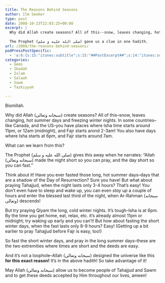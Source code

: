 ```yaml
---
title: The Reasons Behind Seasons
author: Ilm Seeker
type: post
date: 2008-10-23T22:03:25+00:00
excerpt: |
  Why did Allah create seasons? All of this--snow, leaves changing, hot summer days and freezing winter nights. In some countries--like Canada, and the US--you have places where Isha time starts around 11pm, or 12am (midnight), and Fajr starts arond 2-3am! You also have days where Isha starts at 6pm, and Fajr starts around 7am.
  
  The Prophet (صلى الله عليه و سلم) gave us a clue in one hadith.
url: /2008/the-reasons-behind-seasons/
podPressPostSpecific:
  - 'a:6:{s:15:"itunes:subtitle";s:15:"##PostExcerpt##";s:14:"itunes:summary";s:15:"##PostExcerpt##";s:15:"itunes:keywords";s:17:"##WordPressCats##";s:13:"itunes:author";s:10:"##Global##";s:15:"itunes:explicit";s:2:"No";s:12:"itunes:block";s:2:"No";}'
categories:
  - Gems
  - Ibadah
  - Islam
  - Salaah
  - Sawm
  - Tazkiyyah

---
```

Bismillah.

Why did Allah (سبحانه وتعالى) create seasons? All of this&#8211;snow, leaves changing, hot summer days and freezing winter nights. In some countries&#8211;like Canada, and the US&#8211;you have places where Isha time starts around 11pm, or 12am (midnight), and Fajr starts arond 2-3am! You also have days where Isha starts at 6pm, and Fajr starts around 7am.

What can we learn from this?

The Prophet (صلى الله عليه و سلم) gives this away when he narrates: &#8220;Allah (سبحانه وتعالى) made the night short so you can pray, and the day short so you can fast.&#8221;

Think about it! Have you ever fasted those long, hot summer days&#8211;days that are a shadow of the Day of Resurrection? Sure you have! But what about <span class="gem">praying Tahajjud, when the night lasts only 3-4 hours?</span> That&#8217;s easy! You don&#8217;t even have to sleep and wake up, you can even _stay up_ a couple of hours and enter the blessed last third of the night, when Ar-Rahman (سبحانه وتعالى) descends!

But try praying Qiyam the long, cold winter nights. It&#8217;s tough&#8211;Isha is at 6pm. By the time you get home, eat, relax, etc. it&#8217;s already almost 11pm or midnight; try waking up early and you can&#8217;t! But <span class="gem">how about fasting the short winter days, when the fast lasts only 8-9 hours?</span> Easy! (Getting up a bit earlier to pray Tahajjud before Fajr is easy, too!)

So <span class="gem">fast the short winter days, and pray in the long summer days</span>&#8211;these are the two extremities where times are short and the deeds are easy.

And it&#8217;s not a loophole&#8211;Allah (سبحانه وتعالى) designed the universe like this **for this exact reason!** It&#8217;s in the above hadith! So take advantage of it!

May Allah (سبحانه وتعالى) allow us to become people of Tahajjud and Sawm and to get these deeds accepted by Him throughout our lives, ameen!